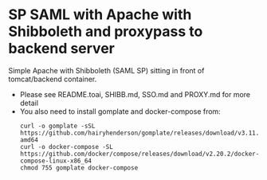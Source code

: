 # SP SAML with Apache with Shibboleth and proxypass to backend server
Simple Apache with Shibboleth (SAML SP) sitting in front of tomcat/backend container.
*  Please see README.toai, SHIBB.md, SSO.md and PROXY.md for more detail
*  You also need to install gomplate and docker-compose from:
     ```
     curl -o gomplate -sSL https://github.com/hairyhenderson/gomplate/releases/download/v3.11.5/gomplate_linux-amd64 
     curl -o docker-compose -SL https://github.com/docker/compose/releases/download/v2.20.2/docker-compose-linux-x86_64
     chmod 755 gomplate docker-compose
     ```
